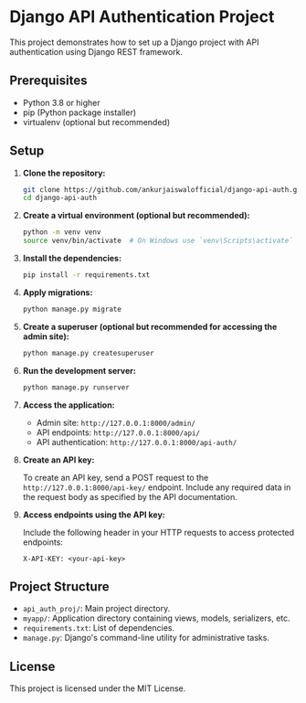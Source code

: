 # Django API Authentication Project

This project demonstrates how to set up a Django project with API authentication using Django REST framework.

## Prerequisites

- Python 3.8 or higher
- pip (Python package installer)
- virtualenv (optional but recommended)

## Setup

1. **Clone the repository:**

    ```bash
    git clone https://github.com/ankurjaiswalofficial/django-api-auth.git
    cd django-api-auth
    ```

2. **Create a virtual environment (optional but recommended):**

    ```bash
    python -m venv venv
    source venv/bin/activate  # On Windows use `venv\Scripts\activate`
    ```

3. **Install the dependencies:**

    ```bash
    pip install -r requirements.txt
    ```

4. **Apply migrations:**

    ```bash
    python manage.py migrate
    ```

5. **Create a superuser (optional but recommended for accessing the admin site):**

    ```bash
    python manage.py createsuperuser
    ```

6. **Run the development server:**

    ```bash
    python manage.py runserver
    ```

7. **Access the application:**

    - Admin site: `http://127.0.0.1:8000/admin/`
    - API endpoints: `http://127.0.0.1:8000/api/`
    - API authentication: `http://127.0.0.1:8000/api-auth/`

8. **Create an API key:**

    To create an API key, send a POST request to the `http://127.0.0.1:8000/api-key/` endpoint. Include any required data in the request body as specified by the API documentation.

9. **Access endpoints using the API key:**

    Include the following header in your HTTP requests to access protected endpoints:

    ```
    X-API-KEY: <your-api-key>
    ```

## Project Structure

- `api_auth_proj/`: Main project directory.
- `myapp/`: Application directory containing views, models, serializers, etc.
- `requirements.txt`: List of dependencies.
- `manage.py`: Django's command-line utility for administrative tasks.

## License

This project is licensed under the MIT License.
